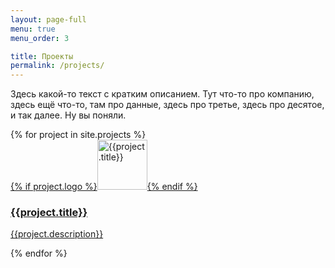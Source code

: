 ```yaml
---
layout: page-full
menu: true
menu_order: 3

title: Проекты
permalink: /projects/
---
```


<div class="row justify-content-center">


  <div class="col-8 mb-4">
    <p>Здесь какой-то текст с кратким описанием. Тут что-то про компанию, здесь ещё что-то, там про данные, здесь про третье, здесь про десятое, и так далее. Ну вы поняли.</p>
  </div>


  <div class="col-12">
    <div class="card-columns text-dark">
      {% for project in site.projects %}
      <a href="{{site.baseurl}}{{project.url}}" class="card p-3 mb-4 text-dark">
        <div class="card-body">
          {% if project.logo %}<img src="{{site.baseurl}}/img/{{project.logo}}" alt="{{project.title}}" class="mb-3" height="80">{% endif %}
          <h3>{{project.title}}</h3>
          <p class="mb-0">{{project.description}}</p>
        </div>
      </a>
      {% endfor %}
    </div>
  </div>


</div>
